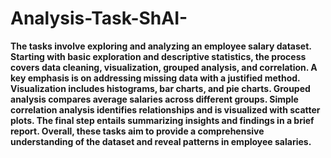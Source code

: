 # Analysis-Task-ShAI-

**The tasks involve exploring and analyzing an employee salary dataset. Starting with basic exploration and descriptive statistics, the process covers data cleaning, visualization, grouped analysis, and correlation. A key emphasis is on addressing missing data with a justified method. Visualization includes histograms, bar charts, and pie charts. Grouped analysis compares average salaries across different groups. Simple correlation analysis identifies relationships and is visualized with scatter plots. The final step entails summarizing insights and findings in a brief report. Overall, these tasks aim to provide a comprehensive understanding of the dataset and reveal patterns in employee salaries.**

